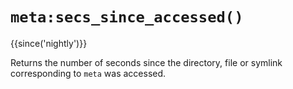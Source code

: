 # `meta:secs_since_accessed()`

{{since('nightly')}}

Returns the number of seconds since the directory, file or symlink corresponding
to `meta` was accessed.
